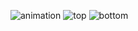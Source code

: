 ![animation](https://J58C.github.io/Caps32Project/rotating.gif)
![top](https://J58C.github.io/Caps32Project/top.png)
![bottom](https://J58C.github.io/Caps32Project/bottom.png)
